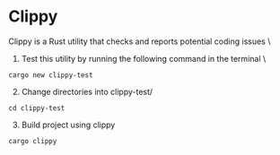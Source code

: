 # Clippy

Clippy is a Rust utility that checks and reports potential coding issues \


1. Test this utility by running the following command in the terminal \

```
cargo new clippy-test
```

2. Change directories into clippy-test/

```
cd clippy-test
```

3. Build project using clippy

```
cargo clippy
```


